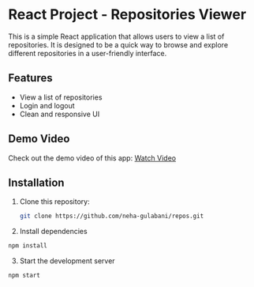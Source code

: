 # React Project - Repositories Viewer

This is a simple React application that allows users to view a list of repositories. It is designed to be a quick way to browse and explore different repositories in a user-friendly interface.

## Features

- View a list of repositories
- Login and logout
- Clean and responsive UI

## Demo Video

Check out the demo video of this app: [Watch Video](https://drive.google.com/file/d/1iuT2thQ_yXkw_p_Tl8ZEzx0_IxsFm6FX/view?usp=sharing)

## Installation

1. Clone this repository:
   ```bash
   git clone https://github.com/neha-gulabani/repos.git

   ```

2. Install dependencies
```bash
npm install
```

3. Start the development server
```bash
npm start
```

